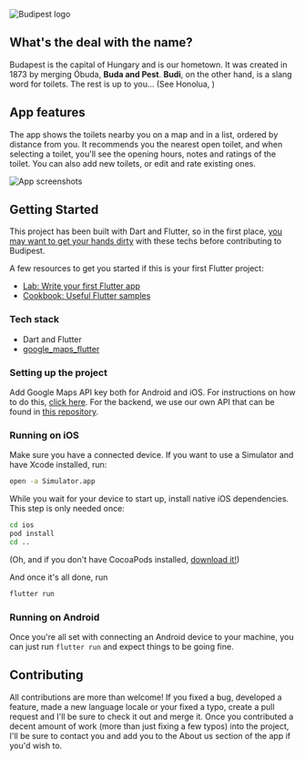 ![Budipest logo](https://github.com/danielgrgly/budipest/blob/master/github_assets/titlecard.png?raw=true)

## What's the deal with the name?

Budapest is the capital of Hungary and is our hometown. It was created in 1873 by merging Óbuda, **Buda and Pest**. **Budi**, on the other hand, is a slang word for toilets. The rest is up to you... (See Honolua, )

## App features
The app shows the toilets nearby you on a map and in a list, ordered by distance from you. It recommends you the nearest open toilet, and when selecting a toilet, you'll see the opening hours, notes and ratings of the toilet. You can also add new toilets, or edit and rate existing ones.

![App screenshots](https://github.com/danielgrgly/budipest/blob/master/github_assets/appfeatures.png?raw=true)

## Getting Started

This project has been built with Dart and Flutter, so in the first place, [you may want to get your hands dirty](https://flutter.dev/docs/get-started) with these techs before contributing to Budipest.

A few resources to get you started if this is your first Flutter project:

- [Lab: Write your first Flutter app](https://flutter.dev/docs/get-started/codelab)
- [Cookbook: Useful Flutter samples](https://flutter.dev/docs/cookbook)

### Tech stack
- Dart and Flutter
- [google_maps_flutter](https://pub.dev/packages/google_maps_flutter)


### Setting up the project

Add Google Maps API key both for Android and iOS. For instructions on how to do this, [click here](https://stackoverflow.com/a/59834585).
For the backend, we use our own API that can be found in [this repository](https://github.com/danielgrgly/budipest-api).

### Running on iOS

Make sure you have a connected device. If you want to use a Simulator and have Xcode installed, run:

```bash
open -a Simulator.app
```

While you wait for your device to start up, install native iOS dependencies. This step is only needed once:

```bash
cd ios
pod install
cd ..
```

(Oh, and if you don't have CocoaPods installed, [download it!](https://cocoapods.org/))

And once it's all done, run

```bash
flutter run
```

### Running on Android

Once you're all set with connecting an Android device to your machine, you can just run `flutter run` and expect things to be going fine.

## Contributing

All contributions are more than welcome! If you fixed a bug, developed a feature, made a new language locale or your fixed a typo, create a pull request and I'll be sure to check it out and merge it. Once you contributed a decent amount of work (more than just fixing a few typos) into the project, I'll be sure to contact you and add you to the About us section of the app if you'd wish to.
